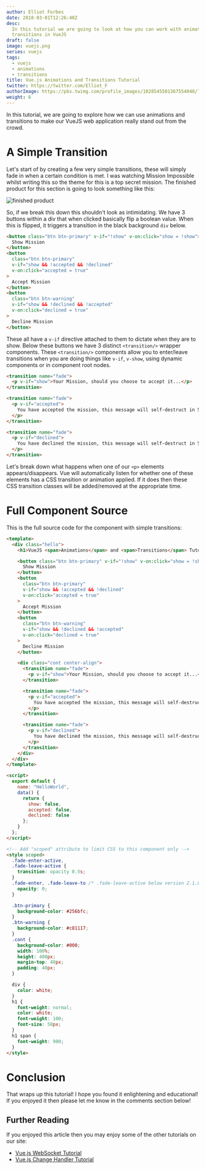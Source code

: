 ```yaml
---
author: Elliot Forbes
date: 2018-03-01T12:26:40Z
desc:
  In this tutorial we are going to look at how you can work with animations and
  transitions in VueJS
draft: false
image: vuejs.png
series: vuejs
tags:
  - vuejs
  - animations
  - transitions
title: Vue.js Animations and Transitions Tutorial
twitter: https://twitter.com/Elliot_F
authorImage: https://pbs.twimg.com/profile_images/1028545501367554048/lzr43cQv_400x400.jpg
weight: 6
---
```


In this tutorial, we are going to explore how we can use animations and
transitions to make our VueJS web application really stand out from the crowd.

# A Simple Transition

Let's start of by creating a few very simple transitions, these will simply fade
in when a certain condition is met. I was watching Mission Impossible whilst
writing this so the theme for this is a top secret mission. The finished product
for this section is going to look something like this:

![finished product](/images/vuejs-animations.png)

So, if we break this down this shouldn't look as intimidating. We have 3 buttons
within a div that when clicked basically flip a boolean value. When this is
flipped, it triggers a transition in the black background `div` below.

```html
<button class="btn btn-primary" v-if="!show" v-on:click="show = !show">
  Show Mission
</button>
<button
  class="btn btn-primary"
  v-if="show && !accepted && !declined"
  v-on:click="accepted = true"
>
  Accept Mission
</button>
<button
  class="btn btn-warning"
  v-if="show && !declined && !accepted"
  v-on:click="declined = true"
>
  Decline Mission
</button>
```

These all have a `v-if` directive attached to them to dictate when they are to
show. Below these buttons we have 3 distinct `<transition/>` wrapper components.
These `<transition/>` components allow you to enter/leave transitions when you
are doing things like `v-if`, `v-show`, using dynamic components or in component
root nodes.

```html
<transition name="fade">
  <p v-if="show">Your Mission, should you choose to accept it...</p>
</transition>

<transition name="fade">
  <p v-if="accepted">
    You have accepted the mission, this message will self-destruct in 5...
  </p>
</transition>

<transition name="fade">
  <p v-if="declined">
    You have declined the mission, this message will self-destruct in 5...
  </p>
</transition>
```

Let's break down what happens when one of our `<p>` elements appears/disappears.
Vue will automatically listen for whether one of these elements has a CSS
transition or animation applied. If it does then these CSS transition classes
will be added/removed at the appropriate time.


# Full Component Source

This is the full source code for the component with simple transitions:

```html
<template>
  <div class="hello">
    <h1>VueJS <span>Animations</span> and <span>Transitions</span> Tutorial</h1>

    <button class="btn btn-primary" v-if="!show" v-on:click="show = !show">
      Show Mission
    </button>
    <button
      class="btn btn-primary"
      v-if="show && !accepted && !declined"
      v-on:click="accepted = true"
    >
      Accept Mission
    </button>
    <button
      class="btn btn-warning"
      v-if="show && !declined && !accepted"
      v-on:click="declined = true"
    >
      Decline Mission
    </button>

    <div class="cont center-align">
      <transition name="fade">
        <p v-if="show">Your Mission, should you choose to accept it...</p>
      </transition>

      <transition name="fade">
        <p v-if="accepted">
          You have accepted the mission, this message will self-destruct in 5...
        </p>
      </transition>

      <transition name="fade">
        <p v-if="declined">
          You have declined the mission, this message will self-destruct in 5...
        </p>
      </transition>
    </div>
  </div>
</template>

<script>
  export default {
    name: "HelloWorld",
    data() {
      return {
        show: false,
        accepted: false,
        declined: false
      };
    }
  };
</script>

<!-- Add "scoped" attribute to limit CSS to this component only -->
<style scoped>
  .fade-enter-active,
  .fade-leave-active {
    transition: opacity 0.5s;
  }
  .fade-enter, .fade-leave-to /* .fade-leave-active below version 2.1.8 */ {
    opacity: 0;
  }

  .btn-primary {
    background-color: #256bfc;
  }
  .btn-warning {
    background-color: #c81117;
  }
  .cont {
    background-color: #000;
    width: 100%;
    height: 400px;
    margin-top: 40px;
    padding: 40px;
  }

  div {
    color: white;
  }
  h1 {
    font-weight: normal;
    color: white;
    font-weight: 100;
    font-size: 58px;
  }
  h1 span {
    font-weight: 900;
  }
</style>
```

# Conclusion

That wraps up this tutorial! I hope you found it enlightening and educational!
If you enjoyed it then please let me know in the comments section below!

## Further Reading

If you enjoyed this article then you may enjoy some of the other tutorials on our site:

* [Vue.js WebSocket Tutorial](/javascript/vuejs/vuejs-websocket-tutorial/)
* [Vue.js Change Handler Tutorial](/javascript/vuejs/vuejs-change-handler-tutorial/)